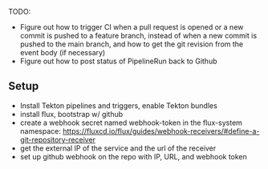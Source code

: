 TODO:
- Figure out how to trigger CI when a pull request is opened or a new commit is pushed to a feature branch,
instead of when a new commit is pushed to the main branch, and how to get the git revision from the event body (if necessary)
- Figure out how to post status of PipelineRun back to Github

## Setup
- Install Tekton pipelines and triggers, enable Tekton bundles
- install flux, bootstrap w/ github
- create a webhook secret named webhook-token in the flux-system namespace: https://fluxcd.io/flux/guides/webhook-receivers/#define-a-git-repository-receiver
- get the external IP of the service and the url of the receiver
- set up github webhook on the repo with IP, URL, and webhook token